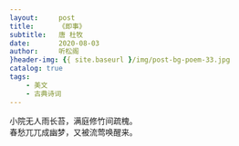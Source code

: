 ```yaml
---
layout:     post
title:      《即事》
subtitle:   唐 杜牧
date:       2020-08-03
author:     听松阁
}header-img: {{ site.baseurl }/img/post-bg-poem-33.jpg
catalog: true
tags:
    - 美文
    - 古典诗词
---
```


小院无人雨长苔，满庭修竹间疏槐。<br>
春愁兀兀成幽梦，又被流莺唤醒来。<br>
